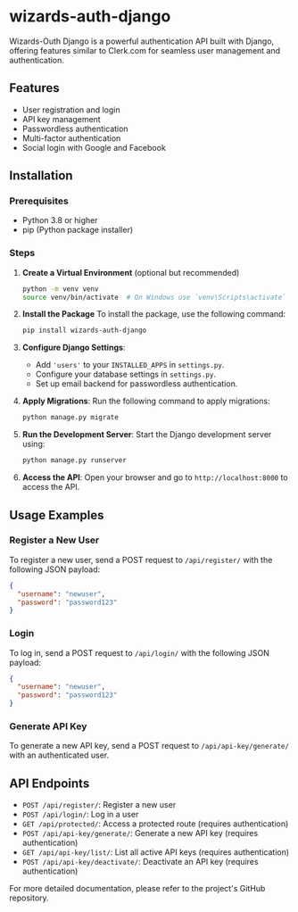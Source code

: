 # wizards-auth-django

Wizards-Outh Django is a powerful authentication API built with Django, offering features similar to Clerk.com for seamless user management and authentication.

## Features
- User registration and login
- API key management
- Passwordless authentication
- Multi-factor authentication
- Social login with Google and Facebook

## Installation

### Prerequisites
- Python 3.8 or higher
- pip (Python package installer)

### Steps

1. **Create a Virtual Environment** (optional but recommended)
   ```bash
   python -m venv venv
   source venv/bin/activate  # On Windows use `venv\Scripts\activate`
   ```

2. **Install the Package**
   To install the package, use the following command:
   ```bash
   pip install wizards-auth-django
   ```

3. **Configure Django Settings**:
   - Add `'users'` to your `INSTALLED_APPS` in `settings.py`.
   - Configure your database settings in `settings.py`.
   - Set up email backend for passwordless authentication.

4. **Apply Migrations**:
   Run the following command to apply migrations:
   ```bash
   python manage.py migrate
   ```

5. **Run the Development Server**:
   Start the Django development server using:
   ```bash
   python manage.py runserver
   ```

6. **Access the API**:
   Open your browser and go to `http://localhost:8000` to access the API.

## Usage Examples

### Register a New User
To register a new user, send a POST request to `/api/register/` with the following JSON payload:
```json
{
  "username": "newuser",
  "password": "password123"
}
```

### Login
To log in, send a POST request to `/api/login/` with the following JSON payload:
```json
{
  "username": "newuser",
  "password": "password123"
}
```

### Generate API Key
To generate a new API key, send a POST request to `/api/api-key/generate/` with an authenticated user.

## API Endpoints

- `POST /api/register/`: Register a new user
- `POST /api/login/`: Log in a user
- `GET /api/protected/`: Access a protected route (requires authentication)
- `POST /api/api-key/generate/`: Generate a new API key (requires authentication)
- `GET /api/api-key/list/`: List all active API keys (requires authentication)
- `POST /api/api-key/deactivate/`: Deactivate an API key (requires authentication)

For more detailed documentation, please refer to the project's GitHub repository.
